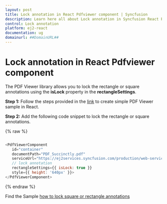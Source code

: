 ```yaml
---
layout: post
title: Lock annotation in React Pdfviewer component | Syncfusion
description: Learn here all about Lock annotation in Syncfusion React Pdfviewer component of Syncfusion Essential JS 2 and more.
control: Lock annotation 
platform: ej2-react
documentation: ug
domainurl: ##DomainURL##
---
```


# Lock annotation in React Pdfviewer component

The PDF Viewer library allows you to lock the rectangle or square annotations using the **isLock** property in the **rectangleSettings**.

**Step 1:** Follow the steps provided in the [link](https://ej2.syncfusion.com/react/documentation/pdfviewer/getting-started/) to create simple PDF Viewer sample in React.

**Step 2:** Add the following code snippet to lock the rectangle or square annotations.

{% raw %}

```javascript

<PdfViewerComponent
   id="container"
   documentPath="PDF_Succinctly.pdf"
   serviceUrl="https://ej2services.syncfusion.com/production/web-services/api/pdfviewer"
   // lock annotation
   rectangleSettings={{ isLock: true }}
   style={{ height: '640px' }}>
</PdfViewerComponent>

```
{% endraw %}

Find the Sample [how to lock square or rectangle annotations](https://stackblitz.com/edit/react-mngaa3?file=index.js)